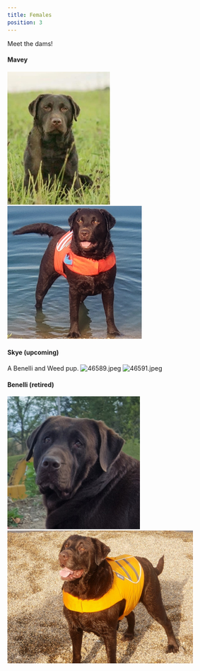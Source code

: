 ```yaml
---
title: Females
position: 3
---
```


Meet the dams!

#### Mavey
<img src="./images/mavey_1.jpg" height="300" alt="Mavey headshot" />
<img src="./images/mavey_2.jpg" height="300" alt="Mavey headshot" />

#### Skye (upcoming)
A Benelli and Weed pup.
![46589.jpeg](/uploads/46589.jpeg)
![46591.jpeg](/uploads/46591.jpeg)

#### Benelli (retired)
<img src="./images/benelli_2.jpg" height="300" alt="Benelli headshot" />
<img src="./images/benelli_1.jpg" height="300" alt="Benelli headshot" />

